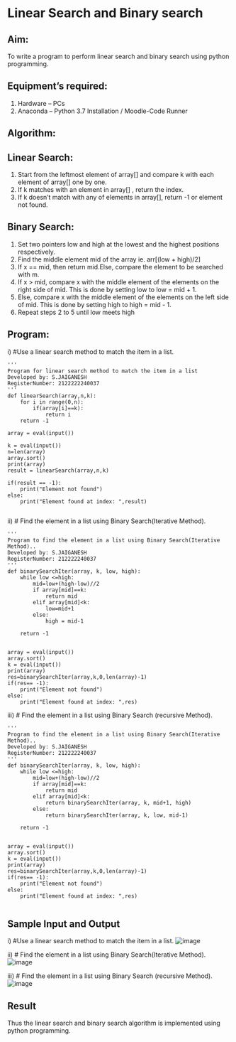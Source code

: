 # Linear Search and Binary search
## Aim:
To write a program to perform linear search and binary search using python programming.
## Equipment’s required:
1.	Hardware – PCs
2.	Anaconda – Python 3.7 Installation / Moodle-Code Runner
## Algorithm:
## Linear Search:
1.	Start from the leftmost element of array[] and compare k with each element of array[] one by one.
2.	If k matches with an element in array[] , return the index.
3.	If k doesn’t match with any of elements in array[], return -1 or element not found.
## Binary Search:
1.	Set two pointers low and high at the lowest and the highest positions respectively.
2.	Find the middle element mid of the array ie. arr[(low + high)/2]
3.	If x == mid, then return mid.Else, compare the element to be searched with m.
4.	If x > mid, compare x with the middle element of the elements on the right side of mid. This is done by setting low to low = mid + 1.
5.	Else, compare x with the middle element of the elements on the left side of mid. This is done by setting high to high = mid - 1.
6.	Repeat steps 2 to 5 until low meets high
## Program:
i)	#Use a linear search method to match the item in a list.
```
''' 
Program for linear search method to match the item in a list
Developed by: S.JAIGANESH
RegisterNumber: 2122222240037
'''
def linearSearch(array,n,k):
    for i in range(0,n):
        if(array[i]==k):
            return i
    return -1       

array = eval(input())

k = eval(input()) 
n=len(array)
array.sort()
print(array)
result = linearSearch(array,n,k)

if(result == -1):
    print("Element not found")
else:
    print("Element found at index: ",result)
    
```
ii)	# Find the element in a list using Binary Search(Iterative Method).
```
''' 
Program to find the element in a list using Binary Search(Iterative Method)..
Developed by: S.JAIGANESH
RegisterNumber: 212222240037
'''
def binarySearchIter(array, k, low, high):
    while low <=high:
        mid=low+(high-low)//2
        if array[mid]==k:
            return mid
        elif array[mid]<k:
            low=mid+1
        else:
            high = mid-1
            
    return -1
    
    
array = eval(input())
array.sort()
k = eval(input())
print(array)
res=binarySearchIter(array,k,0,len(array)-1)
if(res== -1):
    print("Element not found")
else:
    print("Element found at index: ",res)

```
iii)	# Find the element in a list using Binary Search (recursive Method).
```
''' 
Program to find the element in a list using Binary Search(Iterative Method)..
Developed by: S.JAIGANESH
RegisterNumber: 212222240037
'''
def binarySearchIter(array, k, low, high):
    while low <=high:
        mid=low+(high-low)//2
        if array[mid]==k:
            return mid
        elif array[mid]<k:
            return binarySearchIter(array, k, mid+1, high)
        else:
            return binarySearchIter(array, k, low, mid-1)
            
    return -1
    
    
array = eval(input())
array.sort()
k = eval(input())
print(array)
res=binarySearchIter(array,k,0,len(array)-1)
if(res== -1):
    print("Element not found")
else:
    print("Element found at index: ",res)


```
## Sample Input and Output
i)	#Use a linear search method to match the item in a list.
![image](https://github.com/Jaiganesh235/Search-Algorithm/assets/118657189/69205b4e-5e08-4c1c-8f7c-ae6ae22dd091)

ii)	# Find the element in a list using Binary Search(Iterative Method).
![image](https://github.com/Jaiganesh235/Search-Algorithm/assets/118657189/7422f523-c7b7-4635-a99f-f386e0e6c3de)

iii)	# Find the element in a list using Binary Search (recursive Method).
![image](https://github.com/Jaiganesh235/Search-Algorithm/assets/118657189/b3e604d0-158f-4633-8e3f-0c61338c13e0)

## Result
Thus the linear search and binary search algorithm is implemented using python programming.

